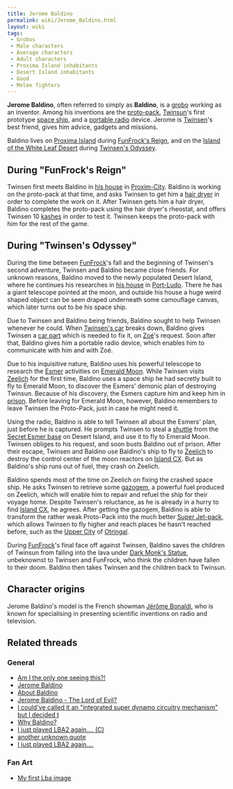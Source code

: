 ```yaml
---
title: Jerome Baldino
permalink: wiki/Jerome_Baldino.html
layout: wiki
tags:
 - Grobos
 - Male characters
 - Average characters
 - Adult characters
 - Proxima Island inhabitants
 - Desert Island inhabitants
 - Good
 - Melee fighters
---
```


**Jerome Baldino**, often referred to simply as **Baldino**, is a
[grobo](grobo "wikilink") working as an inventor. Among his inventions
are the [proto-pack](proto-pack "wikilink"),
[Twinsun](Twinsun "wikilink")'s first prototype [space
ship](Baldino's_Spaceship "wikilink"), and a [portable
radio](portable_radio "wikilink") device. Jerome is
[Twinsen](Twinsen "wikilink")'s best friend, gives him advice, gadgets
and missions.

Baldino lives on [Proxima Island](Proxima_Island "wikilink") during
[FunFrock's Reign](FunFrock's_Reign "wikilink"), and on the [Island of
the White Leaf Desert](Island_of_the_White_Leaf_Desert "wikilink")
during [Twinsen's Odyssey](Twinsen's_Odyssey "wikilink").

## During "FunFrock's Reign"

Twinsen first meets Baldino in [his
house](Jerome_Baldino's_residence_(Proxim-City) "wikilink") in
[Proxim-City](Proxim-City "wikilink"). Baldino is working on the
proto-pack at that time, and asks Twinsen to get him a [hair
dryer](hair_dryer "wikilink") in order to complete the work on it. After
Twinsen gets him a hair dryer, Baldino completes the proto-pack using
the hair dryer's rheostat, and offers Twinsen 10
[kashes](kashes "wikilink") in order to test it. Twinsen keeps the
proto-pack with him for the rest of the game.

## During "Twinsen's Odyssey"

During the time between [FunFrock](FunFrock "wikilink")'s fall and the
beginning of Twinsen's second adventure, Twinsen and Baldino became
close friends. For unknown reasons, Baldino moved to the newly populated
Desert Island, where he continues his researches in [his
house](Jerome_Baldino's_residence_(Port-Ludo) "wikilink") in
[Port-Ludo](Port-Ludo "wikilink"). There he has a giant telescope
pointed at the moon, and outside his house a huge weird shaped object
can be seen draped underneath some camouflage canvas, which later turns
out to be his space ship.

Due to Twinsen and Baldino being friends, Baldino sought to help Twinsen
whenever he could. When [Twinsen's car](Twinsen's_car "wikilink") breaks
down, Baldino gives Twinsen a [car part](car_part "wikilink") which is
needed to fix it, on [Zoé](Zoé "wikilink")'s request. Soon after that,
Baldino gives him a portable radio device, which enables him to
communicate with him and with Zoé.

Due to his inquisitive nature, Baldino uses his powerful telescope to
research the [Esmer](Esmer "wikilink") activities on [Emerald
Moon](Emerald_Moon "wikilink"). While Twinsen visits
[Zeelich](Zeelich "wikilink") for the first time, Baldino uses a space
ship he had secretly built to fly to Emerald Moon, to discover the
Esmers' demonic plan of destroying Twinsun. Because of his discovery,
the Esmers capture him and keep him in
[prison](Emerald_Moon_prison "wikilink"). Before leaving for Emerald
Moon, however, Baldino remembers to leave Twinsen the Proto-Pack, just
in case he might need it.

Using the radio, Baldino is able to tell Twinsen all about the Esmers'
plan, just before he is captured. He prompts Twinsen to steal a
[shuttle](Esmer_shuttle "wikilink") from the [Secret Esmer
base](Secret_Esmer_base "wikilink") on Desert Island, and use it to fly
to Emerald Moon. Twinsen obliges to his request, and soon busts Baldino
out of prison. After their escape, Twinsen and Baldino use Baldino's
ship to fly to [Zeelich](Zeelich "wikilink") to destroy the control
center of the moon reactors on [Island CX](Island_CX "wikilink"). But as
Baldino's ship runs out of fuel, they crash on Zeelich.

Baldino spends most of the time on Zeelich on fixing the crashed space
ship. He asks Twinsen to retrieve some
[gazogem](Can_of_Gazogem "wikilink"), a powerful fuel produced on
Zeelich, which will enable him to repair and refuel the ship for their
voyage home. Despite Twinsen's reluctance, as he is already in a hurry
to find [Island CX](Island_CX "wikilink"), he agrees. After getting the
gazogem, Baldino is able to transform the rather weak Proto-Pack into
the much better [Super Jet-pack](Super_Jet-pack "wikilink"), which
allows Twinsen to fly higher and reach places he hasn't reached before,
such as the [Upper City](Upper_City "wikilink") of
[Otringal](Otringal "wikilink").

During [FunFrock](FunFrock "wikilink")'s final face off against Twinsen,
Baldino saves the children of Twinsun from falling into the lava under
[Dark Monk's Statue](Dark_Monk's_Statue "wikilink"), unbeknownst to
Twinsen and FunFrock, who think the children have fallen to their doom.
Baldino then takes Twinsen and the children back to Twinsun.

## Character origins

Jerome Baldino's model is the French showman [Jérôme
Bonaldi](http://fr.wikipedia.org/wiki/J%C3%A9r%C3%B4me_Bonaldi), who is
known for specialising in presenting scientific inventions on radio and
television.

## Related threads

### General

- [Am I the only one seeing
  this?!](https://forum.magicball.net/showthread.php?t=9154)
- [Jerome Baldino](https://forum.magicball.net/showthread.php?t=1341)
- [About Baldino](https://forum.magicball.net/showthread.php?t=4825)
- [Jerome Baldino - The Lord of
  Evil?](https://forum.magicball.net/showthread.php?t=3852)
- [I could've called it an "integrated super dynamo circuitry mechanism"
  but I decided t](https://forum.magicball.net/showthread.php?t=3367)
- [Why Baldino?](https://forum.magicball.net/showthread.php?t=3065)
- [I just played LBA2 again....
  (C)](https://forum.magicball.net/showthread.php?t=540)
- [another unknown
  quote](https://forum.magicball.net/showthread.php?t=741)
- [I just played LBA2
  again....](https://forum.magicball.net/showthread.php?t=530)

### Fan Art

- [My first Lba
  image](https://forum.magicball.net/showthread.php?t=3150)
